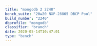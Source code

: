 ```yaml
---
title: "mongodb 2 2240"
bench_suite: "20w20 NXP-28865 DBCP Pool"
build_number: "2240"
dbprofile: "mongodb"
classifier: "branch"
date: 2020-05-14T10:47:01
type: "bench"
---
```

